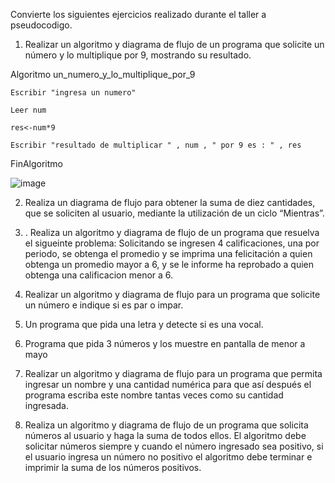 
Convierte los siguientes ejercicios realizado durante el taller a pseudocodigo.

1. Realizar un algoritmo y diagrama de flujo de un programa que solicite un número y lo multiplique por 9, mostrando su resultado.

Algoritmo  un_numero_y_lo_multiplique_por_9

	Escribir "ingresa un numero"
	
	Leer num
	
	res<-num*9
	
	Escribir "resultado de multiplicar " , num , " por 9 es : " , res
	
	
FinAlgoritmo

![image](https://user-images.githubusercontent.com/101213020/160003050-1305af90-d4e2-4129-a5db-55f5d400cbea.png)

2. Realiza un diagrama de flujo para obtener la suma de diez cantidades, que se soliciten al usuario, mediante la utilización de un ciclo “Mientras”. 



3. . Realiza un algoritmo y diagrama de flujo de un programa que resuelva el sigueinte problema: Solicitando se ingresen 4 calificaciones, una por periodo, se obtenga el promedio y se imprima una felicitación a quien obtenga un promedio mayor a 6, y se le informe ha reprobado a quien obtenga una calificacion menor a 6.


4. Realizar un algoritmo y diagrama de flujo para un programa que solicite un número e indique si es par o impar.


5. Un programa que pida una letra y detecte si es una vocal.


6. Programa que pida 3 números y los muestre en pantalla de menor a mayo


7. Realizar un algoritmo y diagrama de flujo para un programa que permita ingresar un nombre y una cantidad numérica para que así después el programa escriba este nombre tantas veces como su cantidad ingresada.


8. Realiza un algoritmo y diagrama de flujo de un programa que solicita números al usuario y haga la suma de todos ellos. El algoritmo debe solicitar números siempre y cuando el número ingresado sea positivo, si el usuario ingresa un número no positivo el algoritmo debe terminar e imprimir la suma de los números positivos.
